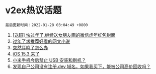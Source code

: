 # v2ex热议话题

`最后更新时间：2022-01-28 03:04:49 +0800`

1. [[送码] 快过年了,继续送女朋友画的微信虎年红包封面](https://www.v2ex.com/t/830996)
1. [过年了求推荐好看的网文小说](https://www.v2ex.com/t/830836)
1. [突然耳鸣了怎么办](https://www.v2ex.com/t/830852)
1. [iOS 15.3 来了](https://www.v2ex.com/t/830839)
1. [小米手机今后禁止 USB 安装和刷机？](https://www.v2ex.com/t/830928)
1. [发现自己公司没有注册.dev 域名，如果我买下，能被公司高价回收吗？](https://www.v2ex.com/t/830858)

